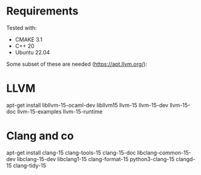 # Requirements

Tested with:
- CMAKE 3.1
- C++ 20
- Ubuntu 22.04

Some subset of these are needed (https://apt.llvm.org/):

# LLVM
apt-get install libllvm-15-ocaml-dev libllvm15 llvm-15 llvm-15-dev llvm-15-doc llvm-15-examples llvm-15-runtime
# Clang and co
apt-get install clang-15 clang-tools-15 clang-15-doc libclang-common-15-dev libclang-15-dev libclang1-15 clang-format-15 python3-clang-15 clangd-15 clang-tidy-15